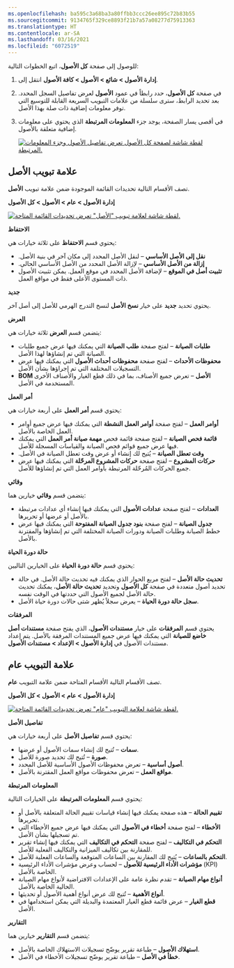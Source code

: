 ```yaml
---
ms.openlocfilehash: ba595c3a68ba3a80ffbb3ccc26ee895c72b83b55
ms.sourcegitcommit: 9134765f329ce8893f21b7a57a08277d75913363
ms.translationtype: HT
ms.contentlocale: ar-SA
ms.lasthandoff: 03/16/2021
ms.locfileid: "6072519"
---
```

للوصول إلى صفحة **كل الأصول**، اتبع الخطوات التالية:

1.  انتقل إلى **‎إدارة الأصول > شائع > الأصول > كافة الأصول**.
2.  في صفحة **كل الأصول**، حدد رابطاً في عمود **الأصول** لعرض تفاصيل السجل المحدد. بعد تحديد الرابط، سترى سلسلة من علامات التبويب السريعة القابلة للتوسيع التي توفر معلومات إضافية ذات صلة بهذا الأصل. 
3.  في أقصى يسار الصفحة، يوجد جزء **المعلومات المرتبطة** الذي يحتوي على معلومات إضافية متعلقة بالأصول. 

    [![لقطة شاشة لصفحة كل الأصول تعرض تفاصيل الأصول وجزء المعلومات المرتبطة.](../media/asset-details-ssm.png)](../media/asset-details-ssm.png#lightbox)
 

## <a name="asset-tab"></a>علامة تبويب الأصل
تصف الأقسام التالية تحديدات القائمة الموجودة ضمن علامة تبويب **الأصل**.

**‎إدارة الأصول > عام > الأصول > كل الأصول**

[![لقطة شاشة لعلامة تبويب "الأصل" تعرض تحديدات القائمة المتاحة.](../media/all-assets-menu-ssm.png)](../media/all-assets-menu-ssm.png#lightbox)

**الاحتفاظ**

يحتوي قسم **الاحتفاظ** على ثلاثة خيارات هي:

- **‬‏‫نقل إلى الأصل الأساسي** – لنقل الأصل المحدد إلى مكان آخر في بنية الأصل.
- **‏‫إزالة من الأصل الأساسي** – لإزالة الأصل المحدد من الأصل الأساسي الحالي.
- **تثبيت أصل في الموقع** – لإضافة الأصل المحدد في موقع العمل. يمكن تثبيت الأصول ذات المستوى الأعلى فقط في مواقع العمل.


**جديد**

يحتوي تحديد **جديد** على خيار **نسخ الأصل** لنسخ التدرج الهرمي للأصل إلى أصل آخر.

**العرض**

يتضمن قسم **العرض** ثلاثة خيارات هي:

- **طلبات الصيانة** – لفتح صفحة **طلب الصيانة** التي يمكنك فيها عرض جميع طلبات الصيانة التي تم إنشاؤها لهذا الأصل.
- **محفوظات الأحداث** – لفتح صفحة **محفوظات أحداث الأصول** التي يمكنك فيها عرض التسجيلات المختلفة التي تم إجراؤها بشأن الأصل.
- **BOM الأصل** – تعرض جميع الأصناف، بما في ذلك قطع الغيار والأصناف الأخرى المستخدمة في الأصل.

**أمر العمل**

يحتوي قسم **أمر العمل** على أربعة خيارات هي:

- **أوامر العمل** – لفتح صفحة **أوامر العمل النشطة** التي يمكنك فيها عرض جميع أوامر العمل الخاصة بالأصل.
- **قائمة فحص الصيانة** – لفتح صفحة قائمة فحص **مهمة صيانة أمر العمل** التي يمكنك فيها عرض جميع قوائم فحص الصيانة والقياسات المسجلة للأصل.
- **‏‫وقت تعطل الصيانة** – يُتيح لك إنشاء أو عرض وقت تعطل الصيانة في الأصل.
- **حركات المشروع** – لفتح صفحة **حركات المشروع المرحّلة** التي يمكنك فيها عرض جميع الحركات المُرحّلة المرتبطة بأوامر العمل التي تم إنشاؤها للأصل.

**وقائي**

يتضمن قسم **وقائي** خيارين هما:

- **العدادات** – لفتح صفحة **عدادات الأصول** التي يمكنك فيها إنشاء أي عدادات مرتبطة بالأصل أو عرضها أو تحريرها.
- **جدول الصيانة** – لفتح صفحة **بنود جدول الصيانة المفتوحة** التي يمكنك فيها عرض خطط الصيانة وطلبات الصيانة ودورات الصيانة المختلفة التي تم إنشاؤها والمقترنة بالأصل.


**حالة دورة الحياة**

يحتوي قسم **حالة دورة الحياة** على الخيارين التاليين:

- **تحديث حالة الأصل** – لفتح مربع الحوار الذي يمكنك فيه تحديث حالة الأصل. في حالة تحديد أصول متعددة في صفحة **كل الأصول** وتحديد **تحديث حالة الأصل**، يمكنك تحديث حالة الأصل لجميع الأصول التي حددتها في الوقت نفسه.
- **سجل حالة دورة الحياة** – يعرض سجلاً يُظهر شتى حالات دورة حياة الأصل‬.

**المرفقات‬**

يحتوي قسم **المرفقات** على خيار **مستندات الأصول**، الذي يفتح صفحة **مستندات أصل خاضع للصيانة** التي يمكنك فيها عرض جميع المستندات المرفقة بالأصل. يتم إعداد مستندات الأصول في **إدارة الأصول > الإعداد > مستندات الأصول**. 

## <a name="general-tab"></a>علامة التبويب عام
تصف الأقسام التالية الأقسام المتاحة ضمن علامة التبويب **عام**.

**‎إدارة الأصول > عام > الأصول > كل الأصول**

[![لقطة شاشة لعلامة التبويب "عام" تعرض تحديدات القائمة المتاحة.](../media/all-assets-general-menu-ssm.png)](../media/all-assets-general-menu-ssm.png#lightbox)
 

**تفاصيل الأصل**

يحتوي قسم **تفاصيل الأصل** على أربعة خيارات هي:

- **سمات** – تُتيح لك إنشاء سمات الأصول أو عرضها.
- **صورة** – تُتيح لك تحديد صورة للأصل.
- **أصول أساسية** – تعرض محفوظات الأصول الأساسية للأصل المحدد.
- **مواقع العمل** – تعرض محفوظات مواقع العمل المقترنة بالأصل.


**المعلومات المرتبطة**

يحتوي قسم **المعلومات المرتبطة** على الخيارات التالية:

- **تقييم الحالة** – هذه صفحة يمكنك فيها إنشاء قياسات تقييم الحالة المتعلقة بالأصل أو تحريرها.
- **الأخطاء** – لفتح صفحة **أخطاء في الأصول** التي يمكنك فيها عرض جميع الأخطاء التي تم تسجيلها بشأن الأصل.
- **التحكم في التكاليف** – لفتح صفحة **التحكم في التكاليف** التي يمكنك فيها إنشاء تقرير للمقارنة بين تكاليف الميزانية والتكاليف الفعلية للأصل.
- **التحكم بالساعات** – يُتيح لك المقارنة بين الساعات المتوقعة والساعات الفعلية للأصل.
- **مؤشرات الأداء الرئيسية‬ للأصول** – لحساب وعرض مؤشرات الأداء الرئيسية (KPI) الخاصة بالأصل.
- **‏‫أنواع مهام الصيانة‬** – تقدم نظرة عامة على الإعدادات الافتراضية لأنواع مهام الصيانة الحالية الخاصة بالأصل.
- **أنواع الأهمية** – تُتيح لك عرض أنواع أهمية الأصول أو تحديثها. 
- **قطع الغيار** – عرض قائمة قطع الغيار المعتمدة والبديلة التي يمكن استخدامها في الأصل.


**التقارير**

يتضمن قسم **التقارير** خيارين هما:

- **استهلاك الأصول** – طباعة تقرير يوضّح تسجيلات الاستهلاك الخاصة بالأصل.
- **خطأ في الأصل** – طباعة تقرير يوضّح تسجيلات الأخطاء في الأصل. 

